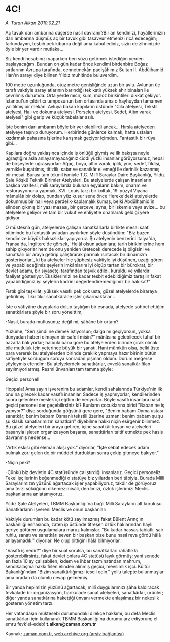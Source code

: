 # 4C!

*A. Turan Alkan 2010.02.21*

<tr><td class="metin" colspan="2" style="padding-top: 20px; padding-left: 5px; ">Aç tavuk darı ambarına düşerse nasıl davranır?Bir an kendinizi, hayâllerinizin darı ambarına düşmüş aç bir tavuk gibi tasavvur etmenizi ricâ edeceğim; farkındayım, teşbih pek kibarca değil ama kabul ediniz, sizin de zihninizde öyle bir yer vardır mutlaka...</td></tr><tr><td class="metin" colspan="2" style="padding-top: 20px; padding-left: 5px; "><p>Siz kendi hesabınızı yaparken ben sözü getirmek istediğim yerden başlayacağım. Bundan on gün kadar önce kendimi birdenbire Boğaz sırtlarının Avrupa tarafında, cennetmekân padişâhımız Sultan II. Abdülhamid Han'ın sarayı diye bilinen Yıldız muhitinde buluverdim.
<p>100 metre uzunluğunda, otuz metre genişliğinde uzun bir avlu. Avlunun üç tarafı vaktiyle saray atlarının barındığı tek katlı yüksek ahır binaları ile çevrilmiş durumda. Orta yerde mıcır, kum, moloz birikintileri dikkat çekiyor. İstanbul'un çıldırtıcı temposunun tam ortasında ama o hayhuydan tamamen yalıtılmış bir mekân. Avluya bakan kapıların üstünde "Cila atelyesi, Tekstil atelyesi, Halı ve dokuma atelyesi, Porselen atelyesi, Sedef, Altın varak atelyesi" gibi garip ve küçük tabelalar asılı.
<p>İşte benim darı ambarım böyle bir yer olabilirdi ancak... Hırsla atelyeden atelyeye taşınıp duruyorum. Herbirinde günlerce kalmak, hatta ustaları kızdırmak pahasına işlerine karışmak geçiyor içimden. Fantastik bir rüya gibi...
<p>Kapılara doğru yaklaşınca içinde iş önlüğü giymiş ve ilk bakışta neyle uğraştığını asla anlayamayacağınız ciddi yüzlü insanlar görüyorsunuz, hepsi de birşeylerle uğraşıyorlar: Ağaç, boya, altın varak, iplik, yün, sedef, fildişi, vernikle kuşatılmış, titizlik, sabır ve sanatkâr el emeği ile derinlik kazanmış bir mesai. Burası tam tekmil ismiyle T.C. Millî Saraylar Daire Başkanlığı, Yıldız Şale Köşkü Teknik Birimler Atelyeleri. Bu atelyelerde çalışan insanların başlıca vazifesi, millî saraylarda bulunan eşyaların bakım, onarım ve restorasyonunu yapmak. XVI. Louis tarzı bir koltuk, 19. yüzyıl Viyana mâmulâtı bir dolap, bundan yüz kusur sene önce Hereke'deki atelyelerde dokunmuş bir halı veya perdelik-kaplamalık kumaş, belki Abdülhamid'in elinden çıkmış bir yazı masası, bir çerçeve, ayna, bir iskemle veya avize... bu atelyelere geliyor ve tam bir vukuf ve ehliyetle onarılarak geldiği yere gidiyor.
<p>O müstesnâ gün, atelyelerde çalışan sanatkârlarla birlikte mesai saati bitiminde bu fantastik avludan ayrılırken şöyle düşündüm: "Biz bazen kendimize büyük haksızlıklar yapıyoruz. Şu atelyenin benzerini İtalya'da, Fransa'da, İngiltere'de görsek, 'Helâl olsun adamlara; tarih birikimlerine hem sahip çıkıyorlar hem de onu yeniden üretecek derecede iş bilgisini ve sanatkârı bir araya getirip çalıştırarak parmak ısırtacak bir dinamizm gösteriyorlar.', ki bu atelyeler hiç şüphesiz vaktiyle iyi düşünen, uzağı gören ve yapabileceğimiz şeylerin imkânlarını iyi ölçüp tartan bir bürokrat, bir devlet adamı, bir siyasetçi tarafından teşvik edildi, kuruldu ve yıllardır faaliyet gösteriyor. Eksiklerimizi ne kadar tesbit edebildiğimiz tartışılır fakat yapabildiğimiz iyi şeylerin kadrini değerlendiremediğimiz bir hakikat!"
<p>Fıstık gibi teşkilât; yüksek vasıflı pek çok usta, güzel atelyelerde biraraya getirilmiş. Tıkır tıkır sanatkârâne işler çıkarmaktalar...
<p>İşte o sâfiyâne duygularla dolup taştığım bir esnada, atelyede sohbet ettiğim sanatkârlara şöyle bir soru yönelttim,
<p>-Nasıl, burada mutlusunuz değil mi; şâhâne bir ortam?
<p>Yüzüme, "Sen şimdi ne demek istiyorsun; dalga mı geçiyorsun, yoksa dünyadan haberi olmayan bir safdil misin?" mânâsına gelebilecek tuhaf bir nazarla bakıyorlar; halbuki bana göre bu atelyelerden birinde çırak olmak bile mutluluk için yeterince büyük bir şanstı. Hani mümkün olsa, belki üste para vererek bu atelyelerden birinde çıraklık yapmaya hazır birinin bütün sâfiyetiyle sorduğum soruya sonradan pişman oldum. Durum meğerse şöyleymiş efendim: Bu atelyelerdeki sanatkârlar, evvelâ sanatkâr filan sayılmıyorlarmış. Resmi ünvanları tam tamına şöyle:
<p>Geçici personel!
<p>Hoppala! Ama sayın işverenim bu adamlar, kendi sahalarında Türkiye'nin ilk onu'na girecek kadar vasıflı insanlar. Sadece iş yapmıyorlar; kendilerinden sonra gelenlere meslek içi eğitim de veriyorlar. Böyle vasıflı insanlara nasıl geçici personel der geçebilirsiniz ki? Bunların çocuklarına birisi "Baban ne iş yapıyor?" diye sorduğunda göğsünü gere gere, "Benim babam Oyma ustası sanatkâr; benim babam Osmanlı tekstili üzerine uzman; benim babam şu şu şu klasik sanatlarımızın sanatkârı" diyebilme hakkı niçin esirgenir bilinmez. Bu güzel atelyeleri bir araya getiren, içine sanatkâr koyan ve atelyeleri başarıyla işleten organizasyon başarısı, sanatkârları taltif etmekte pek hasis davranmış nedense...
<p>"Artık eskisi gibi eleman akışı yok." diyorlar, "İşte sebat edecek adam bulmak zor; gelen de bir müddet durduktan sonra çekip gitmeye bakıyor."
<p>-Niçin peki?
<p>-Çünkü biz devletin 4C statüsünde çalıştırdığı insanlarız. Geçici personeliz. Tekel işçilerinin beğenmediği o statüye biz yıllardan beri tâbiyiz. Burada Milli Saraylarımızın yüzünü ağartacak işler yapabiliyoruz, takdir de görüyoruz ama terzi söküğünü dikemez misâli, derdimizi, özlük işlerimizi Meclis başkanlarına anlatamıyoruz.
<p>Yıldız Şale Atelyeleri, TBMM Başkanlığı'na bağlı Milli Sarayların alt kuruluşu. Sanatkârların işvereni Meclis ve onun başkanları.
<p>Vaktiyle durumları bu kadar kötü sayılmazmış fakat Bülent Arınç'ın başkanlığı esnasında, zaten ip üstünde titreşen özlük haklarından hayli geriye götüren uygulamalara maruz kalmışlar. "Bu kadar hassas tabiatlı, şair ruhlu, sanatı ve sanatkârı seven bir başkan bize bunu nasıl reva gördü hâlâ anlayamadık." diyorlar. Ne olup bittiğini hâlâ bilmiyorlar.
<p>"Vasıflı iş nedir?" diye bir sual sorulsa, bu sanatkârları rahatlıkla gösterebilirsiniz, fakat devlet onlara 4C statüsü layık görmüş; yani senede en fazla 10 ay çalışabilen, kıdem ve ihbar tazminatından mahrum, sendikalaşma hakkı fiilen elinden alınmış geçici, mevsimlik işçi. Kültür Bakanlığı'ndan "Bizim sanatkârlığımızı tescil edin." yollu talepte bulunmuşlar ama oradan da olumlu cevap gelmemiş.
<p>Bir yanda hepimizin yüzünü ağartacak, millî duygularımızı şâha kaldıracak fevkalade bir organizasyon, harikulade sanat atelyeleri, sanatkârlar, ürünler; diğer yanda sanatkârına hakettiği ünvanı vermekte anlaşılmaz bir nekeslik gösteren yönetim tarzı.
<p>Her vatandaşın müktesebi durumundaki dilekçe hakkımı, bu defa Meclis sanatkârları için kullanarak TBMM Başkanlığı'na durumu arz ediyorum; el emru fevk'el-edeb! <b>t.alkan@zaman.com.tr</b><br/></p></p></p></p></p></p></p></p></p></p></p></p></p></p></p></p></p></p></p></td></tr>

Kaynak: [zaman.com.tr](http://zaman.com.tr/yazar.do?yazino=953779), [web.archive.org (arşiv bağlantısı)](http://web.archive.org/web/20100301082301/http://www.zaman.com.tr:80/yazar.do?yazino=953779)
